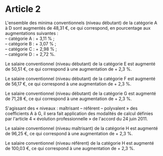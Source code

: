 # Article 2

L'ensemble des minima conventionnels (niveau débutant) de la catégorie A à D sont augmentés de 48,31 €, ce qui correspond, en pourcentage aux augmentations suivantes :  
 – catégorie A : + 3,11 % ;  
 – catégorie B : + 3,07 % ;  
 – catégorie C : + 2,98 % ;  
 – catégorie D : + 2,72 %.

Le salaire conventionnel (niveau débutant) de la catégorie E est augmenté de 50,51 €, ce qui correspond à une augmentation de + 2,3 %.

Le salaire conventionnel (niveau débutant) de la catégorie F est augmenté de 56,17 €, ce qui correspond à une augmentation de + 2,3 %.

Le salaire conventionnel (niveau débutant) de la catégorie G est augmenté de 71,28 €, ce qui correspond à une augmentation de + 2,3 %.

S'agissant des « niveaux : maîtrisant – référent – polyvalent » des coefficients A à G, il sera fait application des modalités de calcul définies par l'article 4 « évolution professionnelle » de l'accord du 24 juin 2011.

Le salaire conventionnel (niveau maîtrisant) de la catégorie H est augmenté de 96,25 €, ce qui correspond à une augmentation de + 2,3 %.

Le salaire conventionnel (niveau référent) de la catégorie H est augmenté de 100,03 €, ce qui correspond à une augmentation de + 2,3 %.


